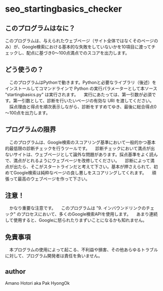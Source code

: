 # seo_startingbasics_checker

## このプログラムはなに？
 このプログラムは、与えられたウェブページ（サイト全体ではなくそのページのみ）が、Google検索における基本的な失敗をしていないかを10項目に渡ってチェックし、配点に基づき0～100点満点でのスコアを出力します。

## どう使うの？
　このプログラムはPythonで動きます。Pythonと必要なライブラリ（後述）をインストールしてコマンドラインで Python の実行パラメーターとして本ソース "startingbasics.py" は実行されます。
　実行にあたっては、第一引数が必須です。第一引数として、診断を行いたいページの有効な URI を渡してください。
　採点理由と得点を順次表示しながら、診断をすすめてゆき、最後に総合得点0～100点を出力します。

## プログラムの限界
　このプログラムは、Google検索のスコアリング基準において一般的かつ基本的最低限の診断チェックを行うツールです。
　診断チェックにおいて満点が出ないサイトは、ウェブページとして論外な問題があります。採点基準をよく読んで、満点がとれるようにウェブページを改修してください。
　診断によって満点が出たら、そこがスタートラインだと考えて下さい。基本が押さえられて、初めてGoogle検索は純粋なページの良し悪しをスコアリングしてくれます。
　頑張って最高のウェブページを作って下さい。

## 注意！
　かなり重要な注意です。
　このプログラムは "9. インバウンドリンクのチェック" のプロセスにおいて、多くのGoogle検索APIを使用します。
　あまり連続して使用すると、Googleに怒られたりまずいことになるかも知れません。

## 免責事項
　本プログラムの使用によって起こる、不利益や損害、その他あらゆるトラブルに対して、プログラム開発者は責任を負いません。
 
 ## author
 Amano Hotori aka Pak HyongOk
